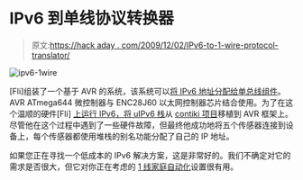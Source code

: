 # IPv6 到单线协议转换器

> 原文:[https://hack aday . com/2009/12/02/IPv6-to-1-wire-protocol-translator/](https://hackaday.com/2009/12/02/ipv6-to-1-wire-protocol-translator/)

![](../Images/d9b58c26cee1b376c3fd90b3af400c05.png "ipv6-1wire")

[Fli]组装了一个基于 AVR 的系统，该系统可以[将 IPv6 地址分配给单总线组件](http://www.shapeshifter.se/2009/07/10/1-wire-meets-ipv6/)。AVR ATmega644 微控制器与 ENC28J60 以太网控制器芯片结合使用。为了在这个温顺的硬件[Fli] [上运行 IPv6，将 uIPv6 栈](http://www.shapeshifter.se/code/uipv6/)从 [contiki 项目](http://www.sics.se/contiki/)移植到 AVR 框架上。尽管他在这个过程中遇到了一些硬件故障，但最终他成功地将五个传感器连接到设备上，每个传感器都使用堆栈的别名功能分配了自己的 IP 地址。

如果您正在寻找一个低成本的 IPv6 解决方案，这是非常好的。我们不确定对它的需求是否很大，但它对你正在考虑的 [1 线家庭自动化](http://hackaday.com/2009/07/29/1-wire-hvac-monitoring-system/)设置很有用。